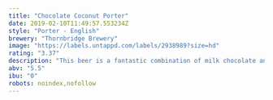 ```yaml
---
title: "Chocolate Coconut Porter"
date: 2019-02-10T11:49:57.553234Z
style: "Porter - English"
brewery: "Thornbridge Brewery"
image: "https://labels.untappd.com/labels/2938989?size=hd"
rating: "3.37"
description: "This beer is a fantastic combination of milk chocolate and coconut in a decadent porter. It is roasty, rich, and inviting."
abv: "5.5"
ibu: "0"
robots: noindex,nofollow
---
```

